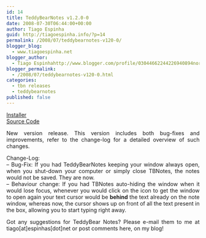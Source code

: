 ```yaml
---
id: 14
title: TeddyBearNotes v1.2.0-0
date: 2008-07-30T06:44:00+00:00
author: Tiago Espinha
guid: http://tiagoespinha.info/?p=14
permalink: /2008/07/teddybearnotes-v120-0/
blogger_blog:
  - www.tiagoespinha.net
blogger_author:
  - Tiago Espinhahttp://www.blogger.com/profile/03044662244226940894noreply@blogger.com
blogger_permalink:
  - /2008/07/teddybearnotes-v120-0.html
categories:
  - tbn releases
  - teddybearnotes
published: false
---
```

<div style="text-align: justify;">
  <a href="http://downloads.sourceforge.net/teddybearnotes/TeddyBearNotes-1.2.0-0_setup.zip?use_mirror=osdn">Installer</a><br /><a href="http://downloads.sourceforge.net/teddybearnotes/TeddyBearNotes_src_1.2.0-0.7z?use_mirror=osdn">Source Code</a></p> 
  
  <p>
    New version release. This version includes both bug-fixes and improvements, refer to the change-log for a detailed overview of such changes.
  </p>
  
  <p>
    Change-Log:<br />&#8211; Bug-Fix: If you had TeddyBearNotes keeping your window always open, when you shut-down your computer or simply close TBNotes, the notes would not be saved. They are now.<br />&#8211; Behaviour change: If you had TBNotes auto-hiding the window when it would lose focus, whenever you would click on the icon to get the window to open again your text cursor would be <span style="font-weight: bold;">behind</span> the text already on the note window, whereas now, the cursor shows up on front of all the text present in the box, allowing you to start typing right away.
  </p>
  
  <p>
    Got any suggestions for TeddyBear Notes? Please e-mail them to me at tiago[at]espinhas[dot]net or post comments here, on my blog!
  </p>
</div>
